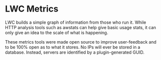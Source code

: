 # LWC Metrics

LWC builds a simple graph of information from those who run it. While HTTP analysis tools such as awstats can help give basic usage stats, it can only give an idea to the scale of what is happening.

These metrics tools were made open source to improve user-feedback and to be 100% open as to what it stores. No IPs will ever be stored in a database. Instead, servers are identified by a plugin-generated GUID.